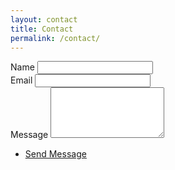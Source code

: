 ```yaml
---
layout: contact
title: Contact
permalink: /contact/
---
```


<form method="post" action="https://formspree.io/mzbjerol">
										<div class="field half first">
											<label for="name">Name</label>
											<input type="text" name="name" id="name" />
										</div>
										<div class="field half">
											<label for="email">Email</label>
											<input type="text" name="email" id="email" />
										</div>
										<div class="field">
											<label for="message">Message</label>
											<textarea name="message" id="message" rows="5"></textarea>
										</div>
										<ul class="actions">
											<li><a href="" class="button submit">Send Message</a></li>
										</ul>
									</form>
